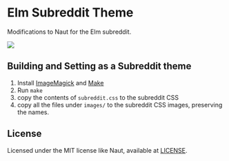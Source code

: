 # Elm Subreddit Theme

Modifications to Naut for the Elm subreddit.

![](http://i.imgur.com/1zZfFfy.png)

## Building and Setting as a Subreddit theme

1.  Install [ImageMagick](http://imagemagick.org/script/index.php) and [Make](https://www.gnu.org/software/make/)
2.  Run `make`
3.  copy the contents of `subreddit.css` to the subreddit CSS
4.  copy all the files under `images/` to the subreddit CSS images, preserving the names.

## License

Licensed under the MIT license like Naut, available at [LICENSE](LICENSE).
